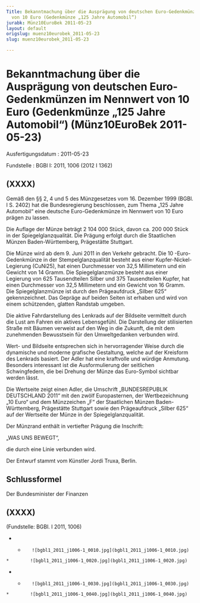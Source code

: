 ```yaml
---
Title: Bekanntmachung über die Ausprägung von deutschen Euro-Gedenkmünzen im Nennwert
  von 10 Euro (Gedenkmünze „125 Jahre Automobil“)
jurabk: Münz10EuroBek 2011-05-23
layout: default
origslug: muenz10eurobek_2011-05-23
slug: muenz10eurobek_2011-05-23

---
```


# Bekanntmachung über die Ausprägung von deutschen Euro-Gedenkmünzen im Nennwert von 10 Euro (Gedenkmünze „125 Jahre Automobil“) (Münz10EuroBek 2011-05-23)

Ausfertigungsdatum
:   2011-05-23

Fundstelle
:   BGBl I: 2011, 1006 (2012 I 1362)


## (XXXX)

Gemäß den §§ 2, 4 und 5 des Münzgesetzes vom 16. Dezember 1999 (BGBl.
I S. 2402) hat die Bundesregierung beschlossen, zum Thema „125 Jahre
Automobil“ eine deutsche Euro-Gedenkmünze im Nennwert von 10 Euro
prägen zu lassen.

Die Auflage der Münze beträgt 2 104 000 Stück, davon ca. 200 000 Stück
in der Spiegelglanzqualität. Die Prägung erfolgt durch die Staatlichen
Münzen Baden-Württemberg, Prägestätte Stuttgart.

Die Münze wird ab dem 9. Juni 2011 in den Verkehr gebracht. Die 10
-Euro-Gedenkmünze in der Stempelglanzqualität besteht aus einer
Kupfer-Nickel-Legierung (CuNi25), hat einen Durchmesser von 32,5
Millimetern und ein Gewicht von 14 Gramm. Die Spiegelglanzmünze
besteht aus einer Legierung von 625 Tausendteilen Silber und 375
Tausendteilen Kupfer, hat einen Durchmesser von 32,5 Millimetern und
ein Gewicht von 16 Gramm. Die Spiegelglanzmünze ist durch den
Prägeaufdruck „Silber 625“ gekennzeichnet. Das Gepräge auf beiden
Seiten ist erhaben und wird von einem schützenden, glatten Randstab
umgeben.

Die aktive Fahrdarstellung des Lenkrads auf der Bildseite vermittelt
durch die Lust am Fahren ein aktives Lebensgefühl. Die Darstellung der
stilisierten Straße mit Bäumen verweist auf den Weg in die Zukunft,
die mit dem zunehmenden Bewusstsein für den Umweltgedanken verbunden
wird.

Wert- und Bildseite entsprechen sich in hervorragender Weise durch die
dynamische und moderne grafische Gestaltung, welche auf der Kreisform
des Lenkrads basiert. Der Adler hat eine kraftvolle und würdige
Anmutung. Besonders interessant ist die Ausformulierung der seitlichen
Schwingfedern, die bei Drehung der Münze das Euro-Symbol sichtbar
werden lässt.

Die Wertseite zeigt einen Adler, die Umschrift „BUNDESREPUBLIK
DEUTSCHLAND 2011“ mit den zwölf Europasternen, der Wertbezeichnung „10
Euro“ und dem Münzzeichen „F“ der Staatlichen Münzen Baden-
Württemberg, Prägestätte Stuttgart sowie den Prägeaufdruck „Silber
625“ auf der Wertseite der Münze in der Spiegelglanzqualität.

Der Münzrand enthält in vertiefter Prägung die Inschrift:

„WAS UNS BEWEGT“,

die durch eine Linie verbunden wird.

Der Entwurf stammt vom Künstler Jordi Truxa, Berlin.


## Schlussformel

Der Bundesminister der Finanzen


## (XXXX)

(Fundstelle: BGBl. I 2011, 1006)


*    *        ![bgbl1_2011_j1006-1_0010.jpg](bgbl1_2011_j1006-1_0010.jpg)
    *        ![bgbl1_2011_j1006-1_0020.jpg](bgbl1_2011_j1006-1_0020.jpg)

*    *        ![bgbl1_2011_j1006-1_0030.jpg](bgbl1_2011_j1006-1_0030.jpg)
    *        ![bgbl1_2011_j1006-1_0040.jpg](bgbl1_2011_j1006-1_0040.jpg)


